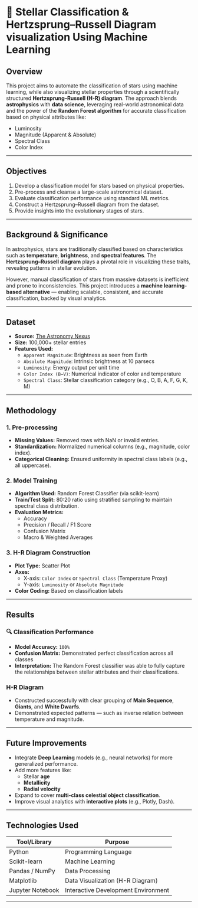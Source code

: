 # 🌌 Stellar Classification & Hertzsprung–Russell Diagram visualization Using Machine Learning

## Overview

This project aims to automate the classification of stars using machine learning, while also visualizing stellar properties through a scientifically structured **Hertzsprung–Russell (H-R) diagram**. The approach blends **astrophysics** with **data science**, leveraging real-world astronomical data and the power of the **Random Forest algorithm** for accurate classification based on physical attributes like:

- Luminosity  
- Magnitude (Apparent & Absolute)  
- Spectral Class  
- Color Index

---

## Objectives

1. Develop a classification model for stars based on physical properties.
2. Pre-process and cleanse a large-scale astronomical dataset.
3. Evaluate classification performance using standard ML metrics.
4. Construct a Hertzsprung–Russell diagram from the dataset.
5. Provide insights into the evolutionary stages of stars.

---

## Background & Significance

In astrophysics, stars are traditionally classified based on characteristics such as **temperature**, **brightness**, and **spectral features**. The **Hertzsprung–Russell diagram** plays a pivotal role in visualizing these traits, revealing patterns in stellar evolution.

However, manual classification of stars from massive datasets is inefficient and prone to inconsistencies. This project introduces a **machine learning-based alternative** — enabling scalable, consistent, and accurate classification, backed by visual analytics.

---

## Dataset

- **Source:** [The Astronomy Nexus](https://www.astronexus.com/)
- **Size:** 100,000+ stellar entries
- **Features Used:**
  - `Apparent Magnitude`: Brightness as seen from Earth
  - `Absolute Magnitude`: Intrinsic brightness at 10 parsecs
  - `Luminosity`: Energy output per unit time
  - `Color Index (B−V)`: Numerical indicator of color and temperature
  - `Spectral Class`: Stellar classification category (e.g., O, B, A, F, G, K, M)

---

## Methodology

### 1. Pre-processing

- **Missing Values:** Removed rows with NaN or invalid entries.
- **Standardization:** Normalized numerical columns (e.g., magnitude, color index).
- **Categorical Cleaning:** Ensured uniformity in spectral class labels (e.g., all uppercase).

### 2. Model Training

- **Algorithm Used:** Random Forest Classifier (via scikit-learn)
- **Train/Test Split:** 80:20 ratio using stratified sampling to maintain spectral class distribution.
- **Evaluation Metrics:**
  - Accuracy
  - Precision / Recall / F1 Score
  - Confusion Matrix
  - Macro & Weighted Averages

### 3. H-R Diagram Construction

- **Plot Type:** Scatter Plot
- **Axes:**
  - X-axis: `Color Index` or `Spectral Class` (Temperature Proxy)
  - Y-axis: `Luminosity` or `Absolute Magnitude`
- **Color Coding:** Based on classification labels

---

## Results

### 🔍 Classification Performance

- **Model Accuracy:** `100%`
- **Confusion Matrix:** Demonstrated perfect classification across all classes
- **Interpretation:** The Random Forest classifier was able to fully capture the relationships between stellar attributes and their classifications.

### H-R Diagram

- Constructed successfully with clear grouping of **Main Sequence**, **Giants**, and **White Dwarfs**.
- Demonstrated expected patterns — such as inverse relation between temperature and magnitude.

---

## Future Improvements

- Integrate **Deep Learning** models (e.g., neural networks) for more generalized performance.
- Add more features like:
  - Stellar **age**
  - **Metallicity**
  - **Radial velocity**
- Expand to cover **multi-class celestial object classification**.
- Improve visual analytics with **interactive plots** (e.g., Plotly, Dash).

---

## Technologies Used

| Tool/Library     | Purpose                              |
|------------------|--------------------------------------|
| Python           | Programming Language                 |
| Scikit-learn     | Machine Learning                     |
| Pandas / NumPy   | Data Processing                      |
| Matplotlib       | Data Visualization (H-R Diagram)     |
| Jupyter Notebook | Interactive Development Environment  |

---
